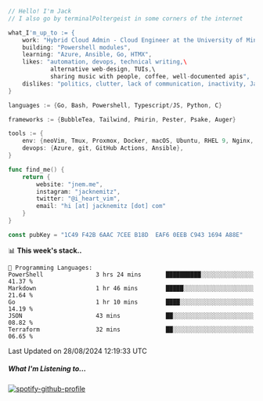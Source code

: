 ```go
// Hello! I'm Jack
// I also go by terminalPoltergeist in some corners of the internet

what_I'm_up_to := {
    work: "Hybrid Cloud Admin - Cloud Engineer at the University of Minnesota",
    building: "Powershell modules",
    learning: "Azure, Ansible, Go, HTMX",
    likes: "automation, devops, technical writing,\
            alternative web-design, TUIs,\
            sharing music with people, coffee, well-documented apis",
    dislikes: "politics, clutter, lack of communication, inactivity, Java",
}

languages := {Go, Bash, Powershell, Typescript/JS, Python, C}

frameworks := {BubbleTea, Tailwind, Pmirin, Pester, Psake, Auger}

tools := {
    env: {neoVim, Tmux, Proxmox, Docker, macOS, Ubuntu, RHEL 9, Nginx, DigitalOcean, Cloudflare},
    devops: {Azure, git, GitHub Actions, Ansible},
}

func find_me() {
    return {
        website: "jnem.me",
        instagram: "jacknemitz",
        twitter: "@i_heart_vim",
        email: "hi [at] jacknemitz [dot] com"
    }
}

const pubKey = "1C49 F42B 6AAC 7CEE B18D  EAF6 0EEB C943 1694 A88E"
```

<!--START_SECTION:waka-->
📊 **This week's stack..** 

```text
💬 Programming Languages: 
PowerShell               3 hrs 24 mins       ██████████░░░░░░░░░░░░░░░   41.37 % 
Markdown                 1 hr 46 mins        █████░░░░░░░░░░░░░░░░░░░░   21.64 % 
Go                       1 hr 10 mins        ████░░░░░░░░░░░░░░░░░░░░░   14.19 % 
JSON                     43 mins             ██░░░░░░░░░░░░░░░░░░░░░░░   08.82 % 
Terraform                32 mins             ██░░░░░░░░░░░░░░░░░░░░░░░   06.65 % 
```


 Last Updated on 28/08/2024 12:19:33 UTC
<!--END_SECTION:waka-->

##### What I'm Listening to...

[![spotify-github-profile](https://jnem.me/listening-item?maxAge=2592000)](https://jnem.me/listening)
